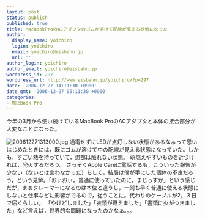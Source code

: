 ```yaml
---
layout: post
status: publish
published: true
title: MacBookProのACアダプタのゴムが溶けて配線が見える状態になった
author:
  display_name: yoichiro
  login: yoichiro
  email: yoichiro@eisbahn.jp
  url: ''
author_login: yoichiro
author_email: yoichiro@eisbahn.jp
wordpress_id: 297
wordpress_url: http://www.eisbahn.jp/yoichiro/?p=297
date: '2006-12-27 14:11:30 +0900'
date_gmt: '2006-12-27 05:11:30 +0900'
categories:
- MacBook Pro
---
```


今年の3月から使い続けているMacBook ProのACアダプタと本体の接合部分が大変なことになった。

![200612271313000.jpg](http://www.eisbahn.jp/yoichiro/images/200612271313000.jpg)
通電せずにLEDが点灯しない状態があるなぁって思いはじめたときには，既にゴムが溶けて中の配線が見える状態になっていた。しかも，すごい熱を持っていて，患部は触れない状態。
萌燃えやすいものを近づければ，発火するだろう。
さっそくApple Careに電話するも，こういった報告が少ない（ないとは言わなかった）らしく，結局は僕が手にした個体の不良だろう，という見解。「おぃおぃ，普通に使っていたのに，まじっすか」という感じだが，まぁクレーマーになるのは本位と違うし，一刻も早く普通に使える状態にしないと仕事などに影響がでるので，従うことに。代わりのケーブルが2，３日で届くらしい。
「やけどしました」「衣類が燃えました」「書類に火がつきました」など言えば，世界的な問題になったのかなぁ。。。
